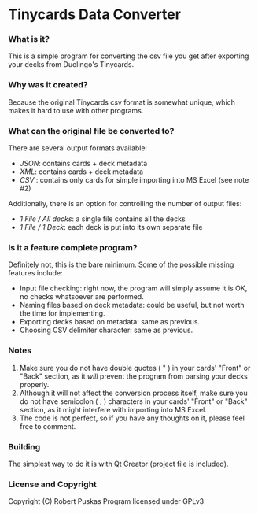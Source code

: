 # Tinycards Data Converter
### What is it?
This is a simple program for converting the csv file you get after exporting your decks from Duolingo's Tinycards.

### Why was it created?
Because the original Tinycards csv format is somewhat unique, which makes it hard to use with other programs.

### What can the original file be converted to?
There are several output formats available:

- _JSON_: contains cards + deck metadata
- _XML_: contains cards + deck metadata
- _CSV_ : contains only cards for simple importing into MS Excel (see note #2)

Additionally, there is an option for controlling the number of output files:

- _1 File / All decks_: a single file contains all the decks
- _1 File / 1 Deck_: each deck is put into its own separate file

### Is it a feature complete program?
Definitely not, this is the bare minimum. Some of the possible missing features include:

- Input file checking: right now, the program will simply assume it is OK, no checks whatsoever are performed. 
- Naming files based on deck metadata: could be useful, but not worth the time for implementing.
- Exporting decks based on metadata: same as previous.
- Choosing CSV delimiter character: same as previous.

### Notes
1. Make sure you do not have double quotes ( " ) in your cards' "Front" or "Back" section, as it _will_ prevent the program from parsing your decks properly.
2. Although it will not affect the conversion process itself, make sure you do not have semicolon ( ; ) characters in your cards' "Front" or "Back" section, as it might interfere with importing into MS Excel.
3. The code is not perfect, so if you have any thoughts on it, please feel free to comment.

### Building
The simplest way to do it is with Qt Creator (project file is included).

### License and Copyright
Copyright (C) Robert Puskas
Program licensed under GPLv3

